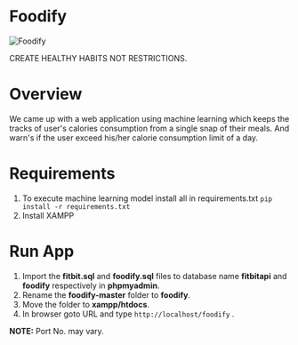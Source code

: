 # Foodify

![Foodify](https://github.com/somyaranjan26/Foodify/blob/master/foodify/foodify_black.png)

CREATE HEALTHY HABITS NOT RESTRICTIONS.


# Overview

We came up with a web application using machine learning which keeps the tracks of user's calories consumption from a single snap of their meals. And warn's if the user exceed his/her calorie consumption limit of a day.

# Requirements

1. To execute machine learning model install all in requirements.txt
`pip install -r requirements.txt`
2. Install XAMPP

# Run App

1. Import the **fitbit.sql** and **foodify.sql** files to database name **fitbitapi** and **foodify** respectively in **phpmyadmin**.
2. Rename the **foodify-master** folder to **foodify**.
3. Move the folder to **xampp/htdocs**.
4. In browser goto URL and type  `http://localhost/foodify` .

**NOTE:** Port No. may vary.

